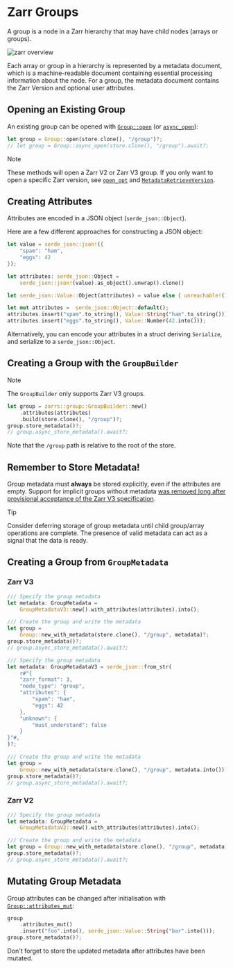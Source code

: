 # Zarr Groups

A group is a node in a Zarr hierarchy that may have child nodes (arrays or groups).

![zarr overview](https://zarr-specs.readthedocs.io/en/latest/_images/terminology-hierarchy.excalidraw.png)

Each array or group in a hierarchy is represented by a metadata document, which is a machine-readable document containing essential processing information about the node.
For a group, the metadata document contains the Zarr Version and optional user attributes.

## 

## Opening an Existing Group

An existing group can be opened with [`Group::open`](https://docs.rs/zarrs/latest/zarrs/group/struct.Group.html#method.open) (or [`async_open`](https://docs.rs/zarrs/latest/zarrs/group/struct.Group.html#method.async_open)):
```rs
let group = Group::open(store.clone(), "/group")?;
// let group = Group::async_open(store.clone(), "/group").await?;
```

> [!NOTE]
> These methods will open a Zarr V2 or Zarr V3 group.
> If you only want to open a specific Zarr version, see [`open_opt`](https://docs.rs/zarrs/latest/zarrs/group/struct.Group.html#method.open_opt) and [`MetadataRetrieveVersion`](https://docs.rs/zarrs/latest/zarrs/config/enum.MetadataRetrieveVersion.html).

## Creating Attributes
Attributes are encoded in a JSON object (`serde_json::Object`).

Here are a few different approaches for constructing a JSON object:
```rs
let value = serde_json::json!({
    "spam": "ham",
    "eggs": 42
});
```
```rs
let attributes: serde_json::Object =
    serde_json::json!(value).as_object().unwrap().clone()
```

```rs
let serde_json::Value::Object(attributes) = value else { unreachable!() };
```

```rs
let mut attributes =  serde_json::Object::default();
attributes.insert("spam".to_string(), Value::String("ham".to_string()));
attributes.insert("eggs".to_string(), Value::Number(42.into()));
```

Alternatively, you can encode your attributes in a struct deriving `Serialize`, and serialize to a `serde_json::Object`.

## Creating a Group with the `GroupBuilder`

> [!NOTE]
> The `GroupBuilder` only supports Zarr V3 groups.

```rs
let group = zarrs::group::GroupBuilder::new()
    .attributes(attributes)
    .build(store.clone(), "/group")?;
group.store_metadata()?;
// group.async_store_metadata().await?;
```

Note that the `/group` path is relative to the root of the store.

## Remember to Store Metadata!
Group metadata must **always** be stored explicitly, even if the attributes are empty.
Support for implicit groups without metadata [was removed long after provisional acceptance of the Zarr V3 specification](https://github.com/zarr-developers/zarr-specs/pull/292/).

> [!TIP]
> Consider deferring storage of group metadata until child group/array operations are complete.
> The presence of valid metadata can act as a signal that the data is ready.


## Creating a Group from `GroupMetadata`

### Zarr V3
```rs
/// Specify the group metadata
let metadata: GroupMetadata =
    GroupMetadataV3::new().with_attributes(attributes).into();

/// Create the group and write the metadata
let group =
    Group::new_with_metadata(store.clone(), "/group", metadata)?;
group.store_metadata()?;
// group.async_store_metadata().await?;
```

```rs
/// Specify the group metadata
let metadata: GroupMetadataV3 = serde_json::from_str(
    r#"{
    "zarr_format": 3,
    "node_type": "group",
    "attributes": {
        "spam": "ham",
        "eggs": 42
    },
    "unknown": {
        "must_understand": false
    }
}"#,
)?;

/// Create the group and write the metadata
let group =
    Group::new_with_metadata(store.clone(), "/group", metadata.into())?;
group.store_metadata()?;
// group.async_store_metadata().await?;
```

### Zarr V2

```rs
/// Specify the group metadata
let metadata: GroupMetadata =
    GroupMetadataV2::new().with_attributes(attributes).into();

/// Create the group and write the metadata
let group = Group::new_with_metadata(store.clone(), "/group", metadata)?;
group.store_metadata()?;
// group.async_store_metadata().await?;
```

## Mutating Group Metadata

Group attributes can be changed after initialisation with [`Group::attributes_mut`](https://docs.rs/zarrs/latest/zarrs/group/struct.Group.html#method.attributes_mut):
```rust
group
    .attributes_mut()
    .insert("foo".into(), serde_json::Value::String("bar".into()));
group.store_metadata()?;
```

Don't forget to store the updated metadata after attributes have been mutated.
